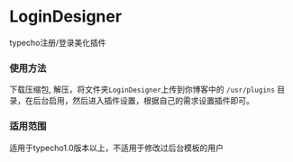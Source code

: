 # LoginDesigner
typecho注册/登录美化插件

### 使用方法
下载压缩包, 解压，将文件夹`LoginDesigner`上传到你博客中的 `/usr/plugins` 目录，在后台启用，然后进入插件设置，根据自己的需求设置插件即可。

### 适用范围
适用于typecho1.0版本以上，不适用于修改过后台模板的用户
